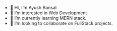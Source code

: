 - 👋 Hi, I’m Ayush Bansal
- 👀 I’m interested in Web Development
- 🌱 I’m currently learning MERN stack.
- 💞️ I’m looking to collaborate on FullStack projects.

<!---
ab-sc4t/ab-sc4t is a ✨ special ✨ repository because its `README.md` (this file) appears on your GitHub profile.
You can click the Preview link to take a look at your changes.
--->
